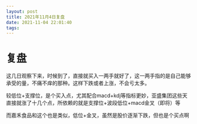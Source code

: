 ```yaml
---
layout: post
title: 2021年11月4日复盘
date: 2021-11-04 22:01:40
tags:
---
```


# 复盘

这几日观察下来，时候到了，直接就买入一两手就好了，这一两手指的是自己能够承受的量，不痛不痒的那种。这样下跌或者上涨，不会亏太多。

较低位+支撑位，是个买入点，尤其配合macd+kdj等指标更妙，亚盛集团这些天直接就涨了十几个点，所依赖的就是支撑位+波段低位+macd金叉（即将）等

而嘉禾食品和这个也是类似，低位+金叉，虽然是股价逐渐下跌，但也是个买点啊
